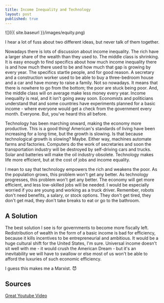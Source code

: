 ```yaml
---
title: Income Inequality and Technology
layout: post
published: true
---
```


![]({{ site.baseurl }}/images/equity.png)

I hear a lot of fuss about two different ideas, but never talk of them
together. 

Nowadays there is lots of discussion about income inequality. The rich have
a larger share of the wealth than they used to. The middle class is shrinking.
It is easy enough to find specifics about how much income inequality there is
and how much there used to be and how much that gap is growing by every year.
The specifics startle people, and for good reason. A secretary and a construction worker used to be able to buy a three-bedroom house and a car and have money to raise a family. Not so nowadays. It means that there is nowhere
to go from the bottom; the poor are stuck being poor. And, the middle class will
on average make less money every year. Income inequality is real, and it isn't
going away soon. Economists and politicians understand that and some countries
have experiments planned for a basic income - where everyone would get a check
from the government every month. Everyone. But, you've heard this all before.

Technology has been marching onward, making the economy more productive.
 This is a good thing! American's standards of living have been increasing for
a long time, but the growth is slowing. Is that because technological growth is
slowing? Maybe. Either way, machines automate farms and factories. Computers do the work of secretaries and soon the transportation industry will be destroyed by self-driving cars
and trucks. Solar and batteries will make the oil industry obsolete. Technology makes life more efficient, but at the cost of jobs and income equality. 

I mean to say that technology empowers the rich and weakens the poor. As the
population grows, this problem won't get any better. As technology progresses,
this problem won't get any better. The economy will get more efficient, and less
low-skilled jobs will be needed. I would be especially worried if you are young
and working as a truck driver. Remember, robots don't need benefits, a salary,
or stock options. They don't get tired, they don't get mad, they don't take
breaks to eat or go to the bathroom.

## A Solution

The best solution I see is for governments to become more fiscally left.
Redistribution of wealth in the form of a basic income is bad for efficiency, because it kills incentives to be entrepreneurial and ambitious. It would be a huge cultural shift for the United
States, I'm sure. Universal income doesn't sit well with me - it would crush
the American Dream - but it's an inevitability we will have to swallow or else
most of us won't be able to afford the luxuries of such economic efficiency.

I guess this makes me a Marxist. :smiling_imp:

## Sources

[Great Youtube Video](https://youtu.be/QPKKQnijnsM)
[](https://youtu.be/7Pq-S557XQU)
[](http://inequality.org/income-inequality/)
